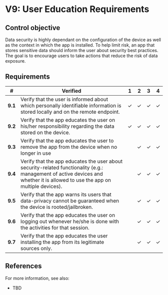 # V9: User Education Requirements

## Control objective

Data security is highly dependant on the configuration of the device as well as the context in which the app is installed. To help limit risk, an app that stores sensitive data should inform the user about security best practices. The goal is to encourage users to take actions that reduce the risk of data exposure.

## Requirements

| # | Verified | 1 | 2 | 3 | 4 |
| --- | --- | --- | --- | --- | --- |
| **9.1** | Verify that the user is informed about which personally identifiable information is stored locally and on the remote endpoint. | ✓ | ✓ | ✓ | ✓ |
| **9.2** | Verify that the app educates the user on his/her responsibility regarding the data stored on the device. | ✓ | ✓ | ✓ | ✓ |
| **9.3** | Verify that the app educates the user to remove the app from the device when no longer in use |  | ✓ | ✓ | ✓ |
| **9.4** | Verify that the app educates the user about security-related functionality (e.g.: management of active devices and whether it is allowed to use the app on multiple devices).|  | ✓ | ✓ | ✓ |
| **9.5** | Verify that the app warns its users that data-privacy cannot be guaranteed when the device is rooted/jailbroken.|  | ✓ | ✓ | ✓ |
| **9.6** | Verify that the app educates the user on logging out whenever he/she is done with the activities for that session. |  | ✓ | ✓ | ✓ |
| **9.7** | Verify that the app educates the user installing the app from its legitimate sources only.|  | ✓ | ✓ | ✓ |
## References

For more information, see also:

- TBD
